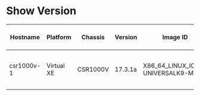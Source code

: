 
# Show Version
| Hostname | Platform | Chassis | Version | Image ID | OS | Uptime | Last Reload | Last Reload Reason | Interfaces | Total Memory | Used Memeory | Serial Number | License Type |
| -------- | -------- | ------- | ------- | -------- | -- | ------ | ----------- | ------------------ | ---------- | ------------ | ------------ | ------------- | ------------ |
| csr1000v-1 | Virtual XE | CSR1000V | 17.3.1a | X86_64_LINUX_IOSD-UNIVERSALK9-M | IOS-XE | 5 hours  3 minutes |  | reload | 'Gigabit Ethernet': '3' | 715705 | 'non-volatile configuration': '32768'  'physical': '3978420' | 9ZBEJQO6OFH | N/A(Smart License Enabled) |